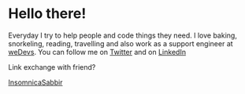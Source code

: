 <h1>Hello there!</h1>

<div>
  <p>
Everyday I try to help people and code things they need. I love baking, snorkeling, reading, travelling and also work as a support engineer at <a href = "https://wedevs.com">weDevs</a>. You can follow me on <a href = "https://twitter.com/mushritshabnam" target = "_blank">Twitter</a> and on <a href = "https://www.linkedin.com/in/mushrit-shabnam/" target = "_blank">LinkedIn</a>
  
 Link exchange with friend? 
 
  </p>
 <div style = "border-style: 1px solid black;">
  <a href = "https://github.com/insomniacSabbir">InsomnicaSabbir</a>
  </div>

</div>
